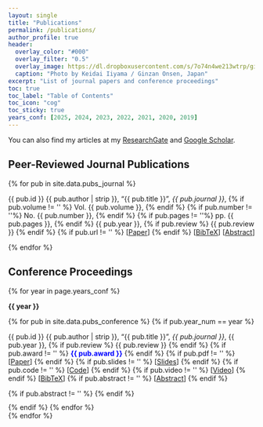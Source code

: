 ```yaml
---
layout: single
title: "Publications"
permalink: /publications/
author_profile: true
header:
  overlay_color: "#000"
  overlay_filter: "0.5"
  overlay_image: https://dl.dropboxusercontent.com/s/7o74n4we213wtrp/ginzan_onsen.JPG?dl=0
  caption: "Photo by Keidai Iiyama / Ginzan Onsen, Japan"
excerpt: "List of journal papers and conference proceedings"
toc: true
toc_label: "Table of Contents"
toc_icon: "cog"
toc_sticky: true
years_conf: [2025, 2024, 2023, 2022, 2021, 2020, 2019]
---
```

  
You can also find my articles at my [ResearchGate](https://www.researchgate.net/profile/Keidai_Iiyama) and [Google Scholar](https://scholar.google.com/citations?user=84_oy1EAAAAJ&hl=ja).

## Peer-Reviewed Journal Publications
<ul class="publications-list" style="list-style: none; padding: 0; margin: 0;">
  {% for pub in site.data.pubs_journal %}
    <li class="publication-item" style="padding: 0px; margin-bottom: 0px">
      <p>
        {{ pub.id }} 
        {{ pub.author | strip }}, 
        “{{ pub.title }}”, 
        <em>{{ pub.journal }}</em>, 
        {% if pub.volume != '' %}
          Vol. {{ pub.volume }}, 
        {% endif %}
        {% if pub.number != ''%}
          No. {{ pub.number }}, 
        {% endif %}
        {% if pub.pages != ''%}
          pp. {{ pub.pages }}, 
        {% endif %}
        {{ pub.year }},
        {% if pub.review %}
            {{ pub.review }} 
        {% endif %}
        <!-- Paper -->
        {% if pub.url != '' %}
         [<a href="{{ pub.url }}">Paper</a>]
        {% endif %}
        <!-- BibTeX -->
        [<a href="javascript:void(0)" onclick="toggleVisibility('bibtex-{{ forloop.index }}')">BibTeX</a>] 
        <!-- Abstract -->
        [<a href="javascript:void(0)" onclick="toggleVisibility('abstract-{{ forloop.index }}')">Abstract</a>]
        <!-- BibTeX Section -->
        <div id="bibtex-{{ forloop.index }}" style="display:none; font-family: Arial, sans-serif; font-size: 16px">
          <pre style="background-color: #f0f0f0;">{{ pub.bibtex }}</pre>
          <button onclick="copyToClipboard('bibtex-{{ forloop.index }}')">Copy</button>
        </div>
        <!-- Abstract Section -->
        <div id="abstract-{{ forloop.index }}" style="display:none">
          <strong>Abstract:</strong>
          {{ pub.abstract }}
        </div>
      </p>
    </li>
  {% endfor %}
</ul>

## Conference Proceedings
{% for year in page.years_conf %}

**{{ year }}**
<ul class="publications-list-conf" style="list-style: none; padding: 0; margin: 0;">
    {% for pub in site.data.pubs_conference %}
      {% if pub.year_num == year %}
        <li class="publication-item-conf" style="padding: 0px; margin-bottom: -3px">
          <p>
            {{ pub.id }} 
            {{ pub.author | strip }}, 
            “{{ pub.title }}”, 
            <em>{{ pub.journal }}</em>, 
            {{ pub.year }},
            {% if pub.review %}
              {{ pub.review }} 
            {% endif %}
            {% if pub.award != '' %}
            <strong style="color: blue;">{{ pub.award }}</strong>
            {% endif %}
            {% if pub.pdf != '' %}
            [<a href="{{ pub.pdf }}">Paper</a>]
            {% endif %}
            {% if pub.slides != '' %}
              [<a href="{{ pub.slides }}">Slides</a>]
            {% endif %}
            {% if pub.code != '' %}
              [<a href="{{ pub.code }}">Code</a>]
            {% endif %}
            {% if pub.video != '' %}
              [<a href="{{ pub.video }}">Video</a>]
            {% endif %}
            <!-- BibTeX -->
            [<a href="javascript:void(0)" onclick="toggleVisibility('bibtex-conf-{{ forloop.index }}')">BibTeX</a>] 
            <!-- Abstract -->
            {% if pub.abstract != '' %}
              [<a href="javascript:void(0)" onclick="toggleVisibility('abstract-conf-{{ forloop.index }}')">Abstract</a>]
            {% endif %}
            <!-- BibTeX Section -->
            <div id="bibtex-conf-{{ forloop.index }}" style="display:none; font-family: Arial, sans-serif; font-size: 16px">
              <pre style="background-color: #f0f0f0;">{{ pub.bibtex }}</pre>
              <button onclick="copyToClipboard('bibtex-conf-{{ forloop.index }}')">Copy</button>
            </div>
            <!-- Abstract Section -->
            {% if pub.abstract != '' %}
              <div id="abstract-conf-{{ forloop.index }}" style="display:none">
                <strong>Abstract:</strong>
                {{ pub.abstract }}
              </div>
            {% endif %}
          </p>
        </li>
        {% endif %}
    {% endfor %}
</ul>
{% endfor %}

<!--- Javascript --->
<script>
  function toggleVisibility(id) {
    const element = document.getElementById(id);
    element.style.display = element.style.display === 'none' ? '' : 'none';
  }

  function copyToClipboard(id) {
    const elementText = document.getElementById(id).innerText;
    navigator.clipboard.writeText(elementText).then(function () {
      alert('Copied to clipboard!');
    }, function (err) {
      alert('Error copying to clipboard: ' + err);
    });
  }
</script>


<!--
### 2024
[C19] Mina, T., **Iiyama, K**, and Gao,G.,  "Passive Lunar Surface Network-Based Orbit Determination and Time Synchronization of the Lunar Satellite Navigation ", Proceedings of the Institute of Navigation GNSS+ conference (ION GNSS+ 2024), Baltimore, MD, September 2024 (Abstract Submitted) 
      
[C18] **Iiyama, K.**, and Gao,G.,  "Autonomous LunaNet Fault Monitoring with Inter-satellite Links: A Rigidity-Based Approach", Proceedings of the Institute of Navigation GNSS+ conference (ION GNSS+ 2024), Baltimore, MD, September 2024 (Abstract Submitted) 
  
[C17] **Iiyama, K.**, Vila, G.C., Cortinovis, M., Coimbra, K., and Gao,G.,  "System-Level Comparison of Lunar Orbit Determination and Time Synchronization Methods",  Proceedings of the Institute of Navigation GNSS+ conference (ION GNSS+ 2024), Baltimore, MD, September 2024 (Abstract Submitted) 

[C16] \***Iiyama, K**., \*Vila, G.C., and Gao,G.,  "Contact Plan Optimization and Distributed State Estimation for Delay Tolerant Satellite Networks", *IEEE Aerospace Conference*,  Big Sky, MT, March, 2024 [[Paper](https://drive.google.com/file/d/1ysgGIQmowmfzSefFNdOOIWnhi1dVh-9m/view?usp=sharing)] [[Slides](https://drive.google.com/file/d/1Q-1PTQZ3Gtd3rYOmMXX7g4UwT1eMOq-p/view?usp=sharing)]

### 2023

[C15] \***Iiyama, K**., \*Vila, G.C., and Gao,G.,  "LuPNT: Open-Source Simulator for Lunar Positioning, Navigation, and Timing", *Proceedings of the Institute of Navigation GNSS+ conference (ION GNSS+ 2023)*, Denver, CO, September, 2023 [[Paper](https://drive.google.com/file/d/1mdIEUHOrfckKYSbwEAUoubVuhX13GNV_/view)] [[Slides](https://drive.google.com/file/d/1skQkY_pcZwauKjDcvAk_734lyzUmuOUt/view)] [[Code](https://github.com/Stanford-NavLab/LuPNT)]

[C14]  **Iiyama, K**.,  and Gao,G., "Positioning and Timing of Distributed Lunar Satellites via Terrestrial GPS Differential Carrier Phase Measurements", *Proceedings of the Institute of Navigation GNSS+ conference (ION GNSS+ 2023)*, Denver, CO, September, 2023 [[Paper](https://drive.google.com/file/d/1cL5lgkM0RPiFzZyaT2CpQ2vhyATat6S7/view)] [[Slides](https://drive.google.com/file/d/1vNk6GMIdG3MgwIJZojvdi_QiUv46VeDr/view)]

[C13] Cortinovis,M., **Iiyama,K.**, and Gao,G., "Satellite Ephemeris Approximation Methods to Support Lunar Positioning, Navigation, and Timing Services", Proceedings of the Institute of Navigation GNSS+ conference (ION GNSS+ 2023), Denver, CO, September, 2023 **Best Presentation of the Session** [[Paper](https://drive.google.com/file/d/1z-j70jBJPtMAQ6cpA_ig5yjbLJkotSEX/view)]  [[Slides](https://drive.google.com/file/d/1HG9RaoZfY6DoCg29m-v_fsy_l1IcnqVM/view)] [[Video](https://www.youtube.com/watch?v=9dV94dEMBbA)]  

[C12] \*Shimane, Y., and \***Iiyama, K**., "Methods for Dual-Objective High Energy Tour Design", *AAS/AIAA Astrodynamics Specialist Conference*, Big Sky, MT, August, 2023 [[Paper](https://www.dropbox.com/scl/fi/n7kf8ohdq3q3a7ukw2u79/AAS_202308_gecco_spoc1.pdf?rlkey=1nvdlpd1sqvxq37554msyba6p&dl=0)]

[C11]  **Iiyama, K**., Bhamidipati,S., and Gao,G., "Terrestrial GPS Time-Differenced Carrier-Phase Positioning of Lunar Surface Users", *IEEE Aerospace Conference*, Big Sky, MT, March, 2023 [[Paper](https://drive.google.com/file/d/1KULYi3P5_tvvuyoWFqoC_dM_is_1V7Cz/view?usp=sharing)] [[Slides](https://drive.google.com/file/d/1v3gKyHCCTrFBDLstRb_Yw5Y619EQuwiw/view?usp=sharing)]

[C10]  **Iiyama, K**., Bhamidipati,S., and Gao,G., "Precise Positioning and Timekeeping in Lunar Orbit via Terrestrial GPS Time-Differenced Carrier-Phase Measurements", *ION International Technical Meeting (ITM)*, Long Beach, CA, January, 2023 [[Paper](https://drive.google.com/file/d/1jgQMyomCPNhBYvDtb9MAKGabkehjIgL5/view?usp=sharing)][[Slides](https://drive.google.com/file/d/1Me1eJwT1VHI8-crE6kLqaEKAYND_dzS7/view?usp=sharing)]

### 2022
[C9]  Bhamidipati,S., \***Iiyama, K**., \*Mina,T., and Gao,G., "Time-Transfer from Terrestrial GPS for Distributed Lunar Surface Communication Networks", *IEEE Aerospace Conference*, Big Sky, MT, March, 2022. (* Equal Contribution)  [[Paper](https://ieeexplore.ieee.org/document/9843716)] [[Slides](https://drive.google.com/file/d/1q2TtI9oUaNvA4X3iHQRx7EmVmS0OrKFX/view)]

[C8]  **Iiyama, K.**, Kruger, J., and D'Amico, S., "Autonomous Distributed Angles-Only Navigation and Timekeeping in Lunar Orbit", *ION International Technical Meeting (ITM)*, Long Beach, CA, January, 2022 [[Paper](https://www.dropbox.com/s/rmg7advab2m4j1c/ION_ITM_Lunar_Navigation_Paper_Rev3.pdf?dl=0)] [[Slides](https://www.dropbox.com/s/1ocz6mt59xswasl/Keidai_ION_ITM_2022_rev2_slideonly.pdf?dl=0)] [[Video](https://www.youtube.com/watch?v=KsUHGfXN5bM&t=241s)]

### 2021
[C7] **Iiyama, K**, Kawabata, Y., and Funase, R., “Autonomous and Decentralized Orbit Determination and Clock Offset Estimation of Lunar Navigation Satellites Using GPS Signals and Inter-Satellite Ranging”, *Proceedings of the Institute of Navigation GNSS+ conference (ION GNSS+ 2021)*, St.Louis, MO, September, 2021  [[Paper](https://www.dropbox.com/s/0t4kbo6w83hcmxv/ION_GNSS_2021_Iiyama.pdf?dl=0)] [[Slides](https://www.dropbox.com/s/h5wfe2z3tki8mrq/ION_GNSS_2021_iiyama_slideonly.pdf?dl=0)]

### 2020
[C6] Tomita, K., Skinner, K., **Iiyama, K.**, Jagatia, B.A., Nakagawa, T., and Ho, K., “Real-Time Terrain Mapping and Processing for Safe Landing via Deep Neural Networks”, *ASCEND*, Las Vegas, NV, November, 2020  [[Paper](https://arc.aiaa.org/doi/abs/10.2514/6.2020-4150)]

[C5] **Iiyama, K**, Tomita, K., Jagatia, B.A., Nakagawa, T., and Ho, K., “Deep Reinforcement Learning for Safe Landing Site Selection with Concurrent Consideration of Divert Maneuvers”, *AAS/AIAA Astrodynamics Specialist Conference*, Lake Tahoe, CA, August, 2020 [[Paper](https://arxiv.org/pdf/2102.12432.pdf)]

[C4] Shibukawa, T., Matsushita, S., **Iiyama, K.**, Ishikawa, A., Nishii, K., and Funase, R. “Flight Model Thermal Design and Validation for a 6U Deep Space Cubesat EQUULEUS”, *50th International Conference on Environmental Systems*, Lisbon, Portugal, July, 2020. (conference postponed) [[Paper](https://ttu-ir.tdl.org/bitstream/handle/2346/86455/ICES-2020-282.pdf?sequence=1&isAllowed=y)]


### 2019
[C3] Matsushita, S., Shibukawa, T., **Iiyama, K.**, and Funase, R. (2019), “Thermal Design and Validation for a 6U Cubesat EQUULEUS under Constraints Tightly Coupled with Orbital Design and Water Propulsion System”, *49th International Conference on Environmental Systems*, Bostion, MA, The United States, July, 2019, [[Paper](https://ttu-ir.tdl.org/bitstream/handle/2346/84425/ICES-2019-193.pdf?sequence=1&isAllowed=y)]

[C2] **Iiyama, K**., “Optimization of the Navigation satellite constellation and Lunar Monitoring Station for Lunar Global Navigation Satellite System”, *32nd International Symposium on Space Technology and Science*, Fukui, Japan, June, 2019 [[Paper](https://www.dropbox.com/s/ezpirkwlz9xzw6t/ISTS2019.pdf?dl=0)]

[C1] Shibukawa, T., Matsushita, S., **Iiyama, K.**, and Funase, R., “Reflection and Verification of Thermal Design under Tightly-Coupled Constraints to the 6U Deep Space CubeSat EQUULEUS”, *32nd International Symposium on Space Technology and Science*, Fukui, Japan, June, 2019.
-->